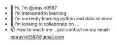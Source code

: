 - 👋 Hi, I’m @pravin0587
- 👀 I’m interested in learning
- 🌱 I’m currently learning python and data science
- 💞️ I’m looking to collaborate on ...
- 📫 How to reach me ...just contact on my email- mpravin0587@gmail.com

<!---
pravin0587/pravin0587 is a ✨ special ✨ repository because its `README.md` (this file) appears on your GitHub profile.
You can click the Preview link to take a look at your changes.
--->
